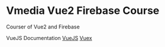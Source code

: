 # Vmedia Vue2 Firebase Course
Courser of Vue2 and Firebase

VueJS Documentation
[VueJS](https://vuejs.org/v2/guide/)
[Vuex](https://vuex.vuejs.org/en/)
